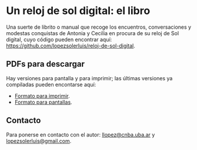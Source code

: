 # Un reloj de sol digital: el libro

Una suerte de librito o manual que recoge los encuentros, conversaciones y modestas conquistas de Antonia y Cecilia en procura de su reloj de Sol digital, cuyo código pueden encontrar aquí: <https://github.com/lopezsolerluis/reloj-de-sol-digital>.

## PDFs para descargar

Hay versiones para pantalla y para imprimir; las últimas versiones ya compiladas pueden encontarse aquí: 
* [Formato para imprimir](https://lopezsolerluis.github.io/reloj-de-sol-libro/pdfs-para-descargar/reloj-de-sol-libro.pdf).
* [Formato para pantallas](https://lopezsolerluis.github.io/reloj-de-sol-libro/pdfs-para-descargar/reloj-de-sol-pantalla.pdf).

## Contacto

Para ponerse en contacto con el autor: <llopez@cnba.uba.ar> y <lopezsolerluis@gmail.com>.
